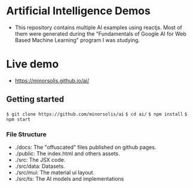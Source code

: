 # Artificial Intelligence Demos

- This repository contains multiple AI examples using reactjs. Most of them were generated during the "Fundamentals of Google AI for Web Based Machine Learning" program I was studying.

# Live demo

- https://minorsolis.github.io/ai/

## Getting started

`$ git clone https://github.com/minorsolis/ai`
`$ cd ai/`
`$ npm install`
`$ npm start`

### File Structure

- ./docs: The "offuscated" files published on github pages.
- ./public: The index.html and others assets.
- ./src: The JSX code.
- ./src/data: Datasets.
- ./src/mui: The material ui layout.
- ./src/ts: The AI models and implementations
